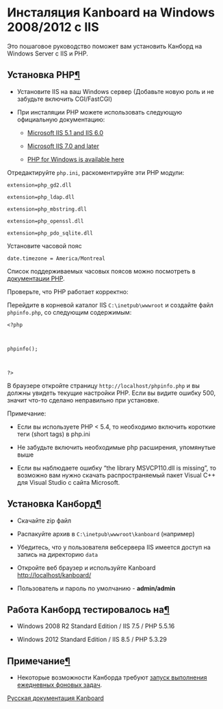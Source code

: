 Инсталяция Kanboard на Windows 2008/2012 с IIS
==============================================



Это пошаговое руководство поможет вам установить Канборд на Windows Server с IIS и PHP.



Установка PHP[¶](#php-installation "Ссылка на этот заголовок")
--------------------------------------------------------------



-   Установите IIS на ваш Windows сервер (Добавьте новую роль и не забудьте включить CGI/FastCGI)



-   При инсталяции PHP можете использовать следующую официальную документацию:



    -   [Microsoft IIS 5.1 and IIS 6.0](http://php.net/manual/en/install.windows.iis6.php)

    -   [Microsoft IIS 7.0 and later](http://php.net/manual/en/install.windows.iis7.php)

    -   [PHP for Windows is available here](http://windows.php.net/download/)



Отредактируйте `php.ini`, раскоментируйте эти PHP модули:



    extension=php_gd2.dll

    extension=php_ldap.dll

    extension=php_mbstring.dll

    extension=php_openssl.dll

    extension=php_pdo_sqlite.dll



Установите часовой пояс



    date.timezone = America/Montreal



Список поддерживаемых часовых поясов можно посмотреть в [документации PHP](http://php.net/manual/en/timezones.america.php).



Проверьте, что PHP работает корректно:



Перейдите в корневой каталог IIS `C:\inetpub\wwwroot` и создайте файл `phpinfo.php`, со следующим содержимым:



    <?php



    phpinfo();



    ?>



В браузере откройте страницу `http://localhost/phpinfo.php` и вы должны увидеть текущие настройки PHP. Если вы видите ошибку 500, значит что-то сделано неправильно при установке.



Примечание:



-   Если вы используете PHP \< 5.4, то необходимо включить короткие теги (short tags) в php.ini



-   Не забудьте включить необходимые php расширения, упомянутые выше



-   Если вы наблюдаете ошибку “the library MSVCP110.dll is missing”, то возможно вам нужно скачать распространяемый пакет Visual C++ для Visual Studio с сайта Microsoft.



Установка Канборд[¶](#kanboard-installation "Ссылка на этот заголовок")
-----------------------------------------------------------------------



-   Скачайте zip файл



-   Распакуйте архив в `C:\inetpub\wwwroot\kanboard` (например)



-   Убедитесь, что у пользователя вебсервера IIS имеется доступ на запись на директорию `data`



-   Откройте веб браузер и используйте Kanboard <http://localhost/kanboard/>



-   Пользователь и пароль по умолчанию - **admin/admin**



Работа Канборд тестировалось на[¶](#tested-configurations "Ссылка на этот заголовок")
-------------------------------------------------------------------------------------



-   Windows 2008 R2 Standard Edition / IIS 7.5 / PHP 5.5.16

-   Windows 2012 Standard Edition / IIS 8.5 / PHP 5.3.29



Примечание[¶](#notes "Ссылка на этот заголовок")
------------------------------------------------



-   Некоторые возможности Канборда требуют [запуск выполнения ежедневных фоновых задач](cronjob.markdown).




 



[Русская документация Kanboard](http://kanboard.ru/doc/)

